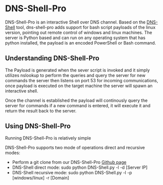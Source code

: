 <h1>DNS-Shell-Pro</h1>


<p>DNS-Shell-Pro is an interactive Shell over DNS channel. Based on the <a href="https://github.com/sensepost/DNS-Shell">DNS-Shell</a> tool, dns-shell-pro adds support for bash script payloads of the linux version, pointing out remote control of windows and linux machines. The server is Python based and can run on any operating system that has python installed, the payload is an encoded PowerShell or Bash command.</p>




<h2>Understanding DNS-Shell-Pro</h2>
<p>The Payload is generated when the sever script is invoked and it simply utilizes nslookup to perform the queries and query the server for new commands the server then listens on port 53 for incoming communications, once payload is executed on the target machine the server will spawn an interactive shell.</p>
<p>Once the channel is established the payload will continously query the server for commands if a new command is entered, it will execute it and return the result back to the server.</p>


<h2>Using DNS-Shell-Pro</h2>
<p>Running DNS-Shell-Pro is relatively simple</p>
<p>DNS-Shell-Pro supports two mode of operations direct and recursive modes:
<ul>
<li>Perform a git clone from our DNS-Shell-Pro <a href="https://github.com/Eenki/DNS-Shell-Pro">Github page</a></li>
<li>DNS-Shell direct mode: sudo python DNS-Shell.py -l -d [Server IP]</li>
<li>DNS-Shell recursive mode: sudo python DNS-Shell.py -l -p [windows/linux] -r [Domain]</li>
</ul>
<p>

